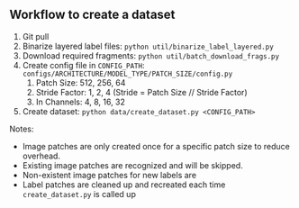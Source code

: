 ## Workflow to create a dataset
1. Git pull
2. Binarize layered label files: `python util/binarize_label_layered.py`
3. Download required fragments: `python util/batch_download_frags.py`
4. Create config file in `CONFIG_PATH`: `configs/ARCHITECTURE/MODEL_TYPE/PATCH_SIZE/config.py`
   1) Patch Size: 512, 256, 64
   2) Stride Factor: 1, 2, 4 (Stride = Patch Size // Stride Factor)
   3) In Channels: 4, 8, 16, 32
5. Create dataset: `python data/create_dataset.py <CONFIG_PATH>`

Notes:
- Image patches are only created once for a specific patch size to reduce overhead. 
- Existing image patches are recognized and will be skipped. 
- Non-existent image patches for new labels are  
- Label patches are cleaned up and recreated each time `create_dataset.py` is called up